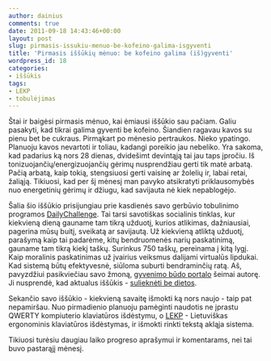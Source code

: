 ```yaml
---
author: dainius
comments: true
date: 2011-09-18 14:43:46+00:00
layout: post
slug: pirmasis-issukiu-menuo-be-kofeino-galima-isgyventi
title: 'Pirmasis iššūkių mėnuo: be kofeino galima (iš)gyventi'
wordpress_id: 18
categories:
- iššūkis
tags:
- LEKP
- tobulėjimas
---
```


Štai ir baigėsi pirmasis mėnuo, kai ėmiausi iššūkio sau pačiam. Galiu pasakyti, kad tikrai galima gyventi be kofeino. Šiandien ragavau kavos su pienu bet be cukraus. Pirmąkart po mėnesio pertraukos. Nieko ypatingo. Planuoju kavos nevartoti ir toliau, kadangi poreikio jau nebeliko. Yra sakoma, kad padarius ką nors 28 dienas, dvidešimt devintąją tai jau taps įpročiu. Iš tonizuojančių/energizuojančių gėrimų nusprendžiau gerti tik matė arbatą. Pačią arbatą, kaip tokią, stengsiuosi gerti vaisinę ar žolelių ir, labai retai, žaliąją. Tikiuosi, kad per šį mėnesį man pavyko atsikratyti priklausomybės nuo energetinių gėrimų ir džiugu, kad savijauta nė kiek nepablogėjo.

Šalia šio iššūkio prisijungiau prie kasdienės savo gerbūvio tobulinimo programos [DailyChallenge](https://challenge.meyouhealth.com/profile/29dxtjjpjj4md). Tai tarsi savotiškas socialinis tinklas, kur kiekvieną dieną gauname tam tikrą užduotį, kurios atlikimas, dažniausiai, pagerina mūsų buitį, sveikatą ar savijautą. Už kiekvieną atliktą užduotį, parašymą kaip tai padarėme, kitų bendruomenės narių paskatinimą, gauname tam tikrą kiekį taškų. Surinkus 750 taškų, pereinama į kitą lygį. Kaip moralinis paskatinimas už įvairius veiksmus dalijami virtualūs lipdukai. Kad sistemą būtų efektyvesnė, siūloma suburti bendraminčių ratą. Aš, pavyzdžiui pasikviečiau savo žmoną, [gyvenimo būdo portalo](http://eitne.lt) šeimai autorę. Ji nusprendė, kad aktualus iššūkis - [sulieknėti be dietos](http://dieta.eitne.lt).

Sekančio savo iššūkio - kiekvieną savaitę išmokti ką nors naujo - taip pat nepamiršau. Nuo pirmadienio planuoju pamėginti naudotis ne įprastu QWERTY kompiuterio klaviatūros išdėstymu, o [LEKP](http://tautrimas.lt/) - Lietuviškas ergonominis klaviatūros išdėstymas, ir išmokti rinkti tekstą akląja sistema.

Tikiuosi turėsiu daugiau laiko progreso aprašymui ir komentarams, nei tai buvo pastarąjį mėnesį.


